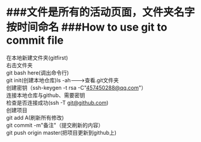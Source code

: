 ###文件是所有的活动页面，文件夹名字按时间命名
###How to use git to commit file
===================
在本地新建文件夹(gitfirst)<br>
右击文件夹<br>
git bash here(调出命令行)<br>
git init(创建本地仓库)ls -ah--->查看.git文件夹<br>
创建密钥（ssh-keygen -t rsa -C"457450288@qq.com"）<br>
连接本地仓库与github、需要密钥<br>检查是否连接成功(ssh -T git@github.com)<br>
创建项目<br>
git add A(刷新所有修改)<br>
git commit -m"备注"（提交刷新的内容）<br>
git push origin master(把项目更新到github上)


